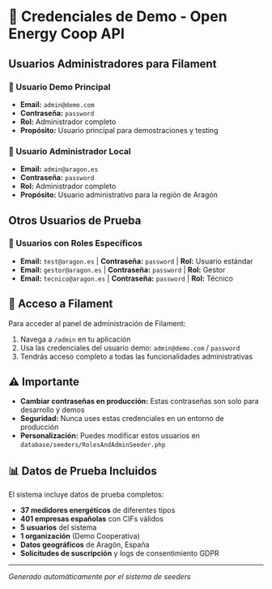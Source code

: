 # 🔐 Credenciales de Demo - Open Energy Coop API

## Usuarios Administradores para Filament

### 🎯 Usuario Demo Principal
- **Email:** `admin@demo.com`
- **Contraseña:** `password`
- **Rol:** Administrador completo
- **Propósito:** Usuario principal para demostraciones y testing

### 👤 Usuario Administrador Local
- **Email:** `admin@aragon.es`
- **Contraseña:** `password`
- **Rol:** Administrador completo
- **Propósito:** Usuario administrativo para la región de Aragón

## Otros Usuarios de Prueba

### 👥 Usuarios con Roles Específicos
- **Email:** `test@aragon.es` | **Contraseña:** `password` | **Rol:** Usuario estándar
- **Email:** `gestor@aragon.es` | **Contraseña:** `password` | **Rol:** Gestor
- **Email:** `tecnico@aragon.es` | **Contraseña:** `password` | **Rol:** Técnico

## 🚀 Acceso a Filament

Para acceder al panel de administración de Filament:

1. Navega a `/admin` en tu aplicación
2. Usa las credenciales del usuario demo: `admin@demo.com` / `password`
3. Tendrás acceso completo a todas las funcionalidades administrativas

## ⚠️ Importante

- **Cambiar contraseñas en producción:** Estas contraseñas son solo para desarrollo y demos
- **Seguridad:** Nunca uses estas credenciales en un entorno de producción
- **Personalización:** Puedes modificar estos usuarios en `database/seeders/RolesAndAdminSeeder.php`

## 📊 Datos de Prueba Incluidos

El sistema incluye datos de prueba completos:
- **37 medidores energéticos** de diferentes tipos
- **401 empresas españolas** con CIFs válidos
- **5 usuarios** del sistema
- **1 organización** (Demo Cooperativa)
- **Datos geográficos** de Aragón, España
- **Solicitudes de suscripción** y logs de consentimiento GDPR

---

*Generado automáticamente por el sistema de seeders*
